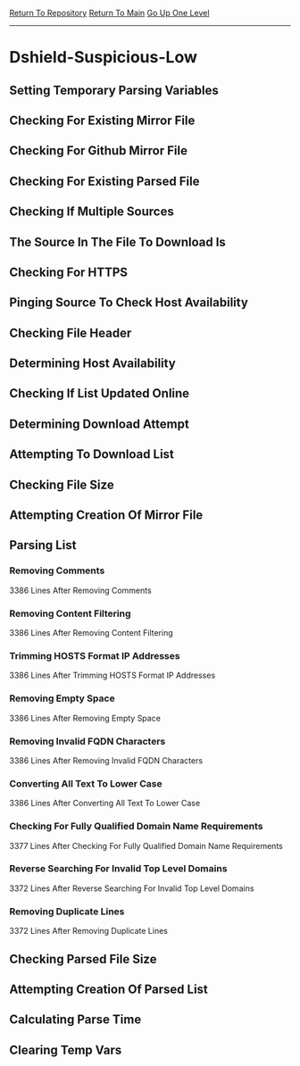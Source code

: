 [Return To Repository](https://github.com/deathbybandaid/piholeparser/)
[Return To Main](https://github.com/deathbybandaid/piholeparser/blob/master/RecentRunLogs/Mainlog.md)
[Go Up One Level](https://github.com/deathbybandaid/piholeparser/blob/master/RecentRunLogs/TopLevelScripts/30-Processing-Blacklists.md)
____________________________________
# Dshield-Suspicious-Low
## Setting Temporary Parsing Variables
## Checking For Existing Mirror File
## Checking For Github Mirror File
## Checking For Existing Parsed File
## Checking If Multiple Sources
## The Source In The File To Download Is
## Checking For HTTPS
## Pinging Source To Check Host Availability
## Checking File Header
## Determining Host Availability
## Checking If List Updated Online
## Determining Download Attempt
## Attempting To Download List
## Checking File Size
## Attempting Creation Of Mirror File
## Parsing List
### Removing Comments
3386 Lines After Removing Comments
### Removing Content Filtering
3386 Lines After Removing Content Filtering
### Trimming HOSTS Format IP Addresses
3386 Lines After Trimming HOSTS Format IP Addresses
### Removing Empty Space
3386 Lines After Removing Empty Space
### Removing Invalid FQDN Characters
3386 Lines After Removing Invalid FQDN Characters
### Converting All Text To Lower Case
3386 Lines After Converting All Text To Lower Case
### Checking For Fully Qualified Domain Name Requirements
3377 Lines After Checking For Fully Qualified Domain Name Requirements
### Reverse Searching For Invalid Top Level Domains
3372 Lines After Reverse Searching For Invalid Top Level Domains
### Removing Duplicate Lines
3372 Lines After Removing Duplicate Lines
## Checking Parsed File Size
## Attempting Creation Of Parsed List
## Calculating Parse Time
## Clearing Temp Vars
